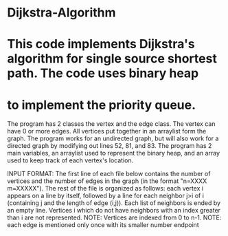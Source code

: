 # Dijkstra-Algorithm
# This code implements Dijkstra's algorithm for single source shortest path. The code uses binary heap
# to implement the priority queue. 
  The program has 2 classes the vertex and the edge class. The vertex
can have 0 or more edges. All vertices put together in an arraylist form the graph. The program works for an undirected graph,
but will also work for a directed graph by modifying out lines 52, 81, and 83. The program has 2 main variables, an arraylist
used to represent the binary heap, and an array used to keep track of each vertex's location.

INPUT FORMAT: The first line of each file below contains the number of vertices and the number of edges in the graph 
(in the format "n=XXXX m=XXXXX"). The rest of the file is organized as follows: 
each vertex i appears on a line by itself, followed by a line for each neighbor j>i of i 
(containing j and the length of edge (i,j)). Each list of neighbors is ended by an empty line. 
Vertices i which do not have neighbors with an index greater than i are not represented. 
NOTE: Vertices are indexed from 0 to n-1. 
NOTE: each edge is mentioned only once with its smaller number endpoint 
